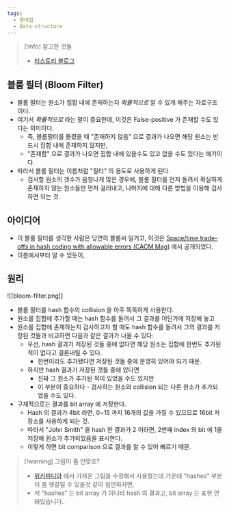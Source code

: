 ```yaml
---
tags:
  - 용어집
  - data-structure
---
```

> [!info] 참고한 것들
> - [티스토리 블로그](https://gngsn.tistory.com/201)

## 블룸 필터 (Bloom Filter)

- 블룸 필터는 원소가 집합 내에 존재하는지 *확률적으로* 알 수 있게 해주는 자료구조이다.
- 여기서 *확률적으로* 라는 말이 중요한데, 이것은 False-positive 가 존재할 수도 있다는 의미이다.
	- 즉, 블룸필터를 돌렸을 때 "존재하지 않음" 으로 결과가 나오면 해당 원소는 반드시 집합 내에 존재하지 않지만,
	- "존재함" 으로 결과가 나오면 집합 내에 있을수도 있고 없을 수도 있다는 얘기이다.
- 따라서 블룸 필터는 이름처럼 "필터" 의 용도로 사용하게 된다.
	- 검사할 원소의 갯수가 음청나게 많은 경우에, 블룸 필터를 먼저 돌려서 확실하게 존재하지 않는 원소들만 먼저 걸러내고, 나머지에 대해 다른 방법을 이용해 검사하면 되는 것.

## 아이디어

- 이 블룸 필터를 생각한 사람은 당연히 블룸씨 일거고, 이것은 [Space/time trade-offs in hash coding with allowable errors (CACM Mag)](https://dl.acm.org/doi/10.1145/362686.362692) 에서 공개되었다.
- 이름에서부터 알 수 있듯이, 

## 원리

![[bloom-filter.png]]

- 블룸 필터를 hash 함수의 collision 을 아주 똑똑하게 사용한다.
- 원소를 집합에 추가할 때는 hash 함수를 돌려서 그 결과를 어딘가에 저장해 놓고
- 원소를 집합에 존재하는지 검사하고자 할 때도 hash 함수를 돌려서 그의 결과를 저장된 것들과 비교하면 다음과 같은 결과가 나올 수 있다:
	- 우선, hash 결과가 저장된 것들 중에 없다면 해당 원소는 집합에 한번도 추가된 적이 없다고 결론내릴 수 있다.
		- 한번이라도 추가됐다면 저장된 것들 중에 분명히 있어야 되기 때문.
	- 하지만 hash 결과가 저장된 것들 중에 있다면
		- 진짜 그 원소가 추가된 적이 있었을 수도 있지만
		- 이 부분이 중요하다 - 검사하는 원소와 collision 되는 다른 원소가 추가되었을 수도 있다.
- 구체적으로는 결과를 bit array 에 저장한다.
	- Hash 의 결과가 4bit 라면, 0~15 까지 16개의 값을 가질 수 있으므로 16bit 저장소를 사용하게 되는 것.
	- 따라서 "John Smith" 을 hash 한 결과가 2 이라면, 2번째 index 의 bit 에 1을 저장해 원소가 추가되었음을 표시한다.
	- 이렇게 하면 bit comparison 으로 결과를 알 수 있어 빠르기 때문.

> [!warning] 그림이 좀 안맞죠?
> - [위키피디아](https://en.wikipedia.org/wiki/Hash_collision) 에서 가져온 그림을 수정해서 사용했는데 가운데 "hashes" 부분이 좀 헷갈릴 수 있을것 같아 첨언하자면,
> - 저 "hashes" 는 bit array 가 아니라 hash 의 결과고, bit array 는 표현 안돼있습니다.

